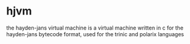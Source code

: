 # hjvm
the hayden-jans virtual machine is a virtual machine written in c for the
hayden-jans bytecode format, used for the trinic and polarix languages
